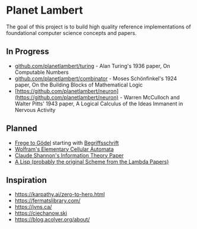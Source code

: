 # Planet Lambert

The goal of this project is to build high quality reference implementations of foundational computer science concepts and papers.

## In Progress

- [github.com/planetlambert/turing](https://github.com/planetlambert/turing) - Alan Turing's 1936 paper, On Computable Numbers
- [github.com/planetlambert/combinator](https://github.com/planetlambert/combinator) - Moses Schönfinkel's 1924 paper, On the Building Blocks of Mathematical Logic
- [https://github.com/planetlambert/neuron](https://github.com/planetlambert/neuron) - Warren McCulloch and Walter Pitts' 1943 paper, A Logical Calculus of the Ideas Immanent in Nervous Activity


## Planned

- [Frege to Gödel](https://www.amazon.com/Frege-Godel-Mathematical-1879-1931-Sciences/dp/0674324498) starting with [Begriffsschrift](https://en.wikipedia.org/wiki/Begriffsschrift)
- [Wolfram's Elementary Cellular Automata](https://en.m.wikipedia.org/wiki/Elementary_cellular_automaton)
- [Claude Shannon's Information Theory Paper](https://people.math.harvard.edu/~ctm/home/text/others/shannon/entropy/entropy.pdf)
- [A Lisp (probably the original Scheme from the Lambda Papers)](https://research.scheme.org/lambda-papers/)

## Inspiration

- https://karpathy.ai/zero-to-hero.html
- https://fermatslibrary.com/
- https://jvns.ca/
- https://ciechanow.ski
- https://blog.acolyer.org/about/
